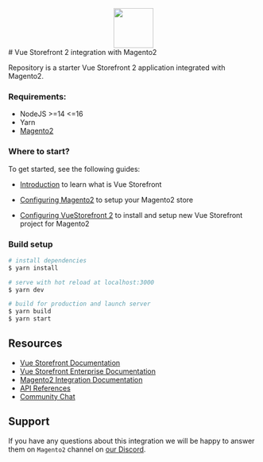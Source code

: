 <div align="center">
<img src="https://user-images.githubusercontent.com/1626923/137092657-fb398d20-b592-4661-a1f9-4135db0b61d5.png" height="80px"/>
</div>
# Vue Storefront 2 integration with Magento2

Repository is a starter Vue Storefront 2 application integrated with Magento2.

### Requirements:
- NodeJS >=14 <=16
- Yarn
- [Magento2](https://docs.magento.com/user-guide/)

### Where to start?

To get started, see the following guides:

- [Introduction](https://docs.vuestorefront.io/v2/getting-started/introduction.html) to learn what is Vue Storefront

- [Configuring Magento2](https://docs.vuestorefront.io/magento/installation-setup/configure-magento.html) to setup your Magento2 store

- [Configuring VueStorefront 2](https://docs.vuestorefront.io/magento/installation-setup/configure-integration.html) to install and setup new Vue Storefront project for Magento2

### Build setup
```bash
# install dependencies
$ yarn install

# serve with hot reload at localhost:3000
$ yarn dev

# build for production and launch server
$ yarn build
$ yarn start
```

## Resources

- [Vue Storefront Documentation](https://docs.vuestorefront.io/v2/)
- [Vue Storefront Enterprise Documentation](https://docs.vuestorefront.io/v2/general/enterprise.html)
- [Magento2 Integration Documentation](https://docs.vuestorefront.io/magento/)
- [API References](https://docs.vuestorefront.io/magento/api-reference/)
- [Community Chat](http://discord.vuestorefront.io)

## Support

If you have any questions about this integration we will be happy to answer them on  `Magento2` channel on [our Discord](http://discord.vuestorefront.io).
